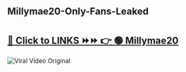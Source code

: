 
 ## Millymae20-Only-Fans-Leaked

# <h2><a href="https://clipsfans.com/Millymae20&ref=git">🔗 Click to LINKS ⏩⏩ 👉 🟢 Millymae20 </a></h2>

<a href="https://clipsfans.com/Millymae20&ref=git" rel="nofollow" data-target="animated-image.originalLink"><img src="https://i.ibb.co.com/xMMVF88/686577567.gif" alt="Viral Video Original" style="max-width: 100%; display: inline-block;" data-target="animated-image.originalImage"></a>
